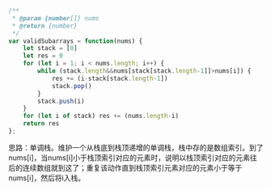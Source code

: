 ```js
/**
 * @param {number[]} nums
 * @return {number}
 */
var validSubarrays = function(nums) {
    let stack = [0]
    let res = 0
    for (let i = 1; i < nums.length; i++) {
        while (stack.length&&nums[stack[stack.length-1]]>nums[i]) {
            res += (i-stack[stack.length-1])
            stack.pop()
        }
        stack.push(i)
    }
    for (let i of stack) res += (nums.length-i)
    return res    
};
```

思路：单调栈。维护一个从栈底到栈顶递增的单调栈，栈中存的是数组索引。到了nums[i]，当nums[i]小于栈顶索引对应的元素时，说明以栈顶索引对应的元素往后的连续数组就到这了；重复该动作直到栈顶索引元素对应的元素小于等于nums[i]，然后将i入栈。